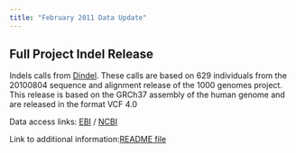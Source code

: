 ```yaml
---
title: "February 2011 Data Update"
---
```


## Full Project Indel Release

Indels calls from [Dindel](http://www.sanger.ac.uk/resources/software/dindel/). These calls are based on 629 individuals from the 20100804 sequence and alignment release of the 1000 genomes project. This release is based on the GRCh37 assembly of the human genome and are released in the format VCF 4.0

Data access links: [EBI](ftp://ftp.1000genomes.ebi.ac.uk/vol1/ftp/release/20100804/) / [NCBI](ftp://ftp-trace.ncbi.nih.gov/1000genomes/ftp/release/20100804/)

Link to additional information:[README file](ftp://ftp.1000genomes.ebi.ac.uk/vol1/ftp/release/20100804/README.20100804.dindel_calls)
